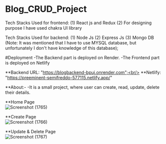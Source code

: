 # Blog_CRUD_Project
Tech Stacks Used for frontend:
(1) React js and Redux
(2) For designing purpose I have used chakra UI library

Tech Stacks Used for backend:
(1) Node Js
(2) Express Js
(3) Mongo DB (Note: It was mentioned that I have to use MYSQL database, but unfortunately I don't have knowledge of this database);

#Deployment
-The Backend part is deployed on Render.
-The Frontend part is deployed on Netlify

**Backend URL: "https://blogbackend-bpuj.onrender.com";<br/>
**Netlify: "https://preeminent-semifreddo-577115.netlify.app/"

**About:-
-It is a small project, where user can create, read, update, delete their details.

**Home Page<br/>
![Screenshot (1765)](https://user-images.githubusercontent.com/103936619/210561799-27142379-4d8e-43fe-b9b3-3c16143b7bb8.png)

**Create Page<br/>
![Screenshot (1766)](https://user-images.githubusercontent.com/103936619/210562111-9dc37565-fae8-448c-bc01-384b40c38dab.png)

**Update & Delete Page<br/>
![Screenshot (1767)](https://user-images.githubusercontent.com/103936619/210562201-e4b44fbb-6d4b-4649-8549-4a4ee694c46e.png)

